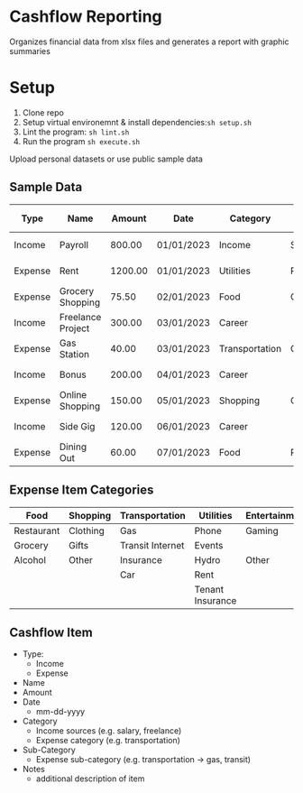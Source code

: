 # Cashflow Reporting
Organizes financial data from xlsx files and generates a report with graphic summaries

# Setup
1. Clone repo
2. Setup virtual environemnt & install dependencies:`sh setup.sh`
3. Lint the program: `sh lint.sh`
4. Run the program `sh execute.sh`

Upload personal datasets or use public sample data		

## Sample Data

| Type   | Name                    | Amount | Date       | Category       | Sub-category       | Comments            |
|--------|-------------------------|--------|------------|----------------|---------------------|----------------------|
| Income | Payroll                 | 800.00 | 01/01/2023 | Income         | Salary              | Monthly salary      |
| Expense| Rent                    | 1200.00| 01/01/2023 | Utilities      | Rent                | Apartment rent      |
| Expense| Grocery Shopping        | 75.50  | 02/01/2023 | Food           | Grocery             | Weekly groceries    |
| Income | Freelance Project       | 300.00 | 03/01/2023 | Career         |                     | Web development     |
| Expense| Gas Station             | 40.00  | 03/01/2023 | Transportation | Gas               | Fuel for the car     |
| Income | Bonus                   | 200.00 | 04/01/2023 | Career         |                     | Performance bonus   |
| Expense| Online Shopping         | 150.00 | 05/01/2023 | Shopping       | Other               | Clothing purchase   |
| Income | Side Gig                | 120.00 | 06/01/2023 | Career         |                     | Consulting project  |
| Expense| Dining Out              | 60.00  | 07/01/2023 | Food           | Restaurant          | Dinner with friends  |

## Expense Item Categories
| Food	| Shopping	| Transportation	| Utilities	| Entertainment	| Career |	Health |	Income	|
| ----- | --------- | --------------- | --------- | ------------- | ------ | ------- | -------- |
| Restaurant	| Clothing	| Gas	| Phone	| Gaming	| | | Salary | 	
| Grocery	|Gifts	| Transit	Internet	| Events	| | | | Other	|
| Alcohol	|Other	| Insurance	| Hydro	| Other	|			
|	|	| Car	| Rent | 					
|	|	| |	Tenant Insurance |	

## Cashflow Item
- Type: 
  - Income
  - Expense
- Name
- Amount
- Date
  - mm-dd-yyyy
- Category
  - Income sources (e.g. salary, freelance)
  - Expense category (e.g. transportation)
- Sub-Category
  - Expense sub-category (e.g. transportation -> gas, transit)
- Notes
  - additional description of item

